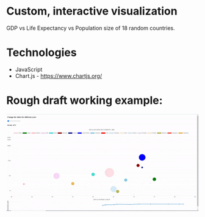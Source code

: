 # Custom, interactive visualization 

GDP vs Life Expectancy vs Population size of 18 random countries.

# Technologies

* JavaScript 
* Chart.js - https://www.chartjs.org/

# Rough draft working example:
![](./gifs/rough_draft.gif)
